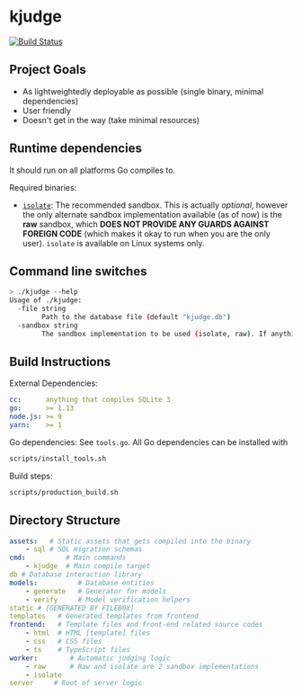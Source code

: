 # kjudge

[![Build Status](https://ci.nkagami.me/api/badges/natsukagami/kjudge/status.svg)](https://ci.nkagami.me/natsukagami/kjudge)

## Project Goals

- As lightweightedly deployable as possible (single binary, minimal dependencies)
- User friendly
- Doesn't get in the way (take minimal resources)

## Runtime dependencies

It should run on all platforms Go compiles to.

Required binaries:
- [`isolate`](https://github.com/ioi/isolate): The recommended sandbox.
This is actually *optional*, however the only alternate sandbox implementation
available (as of now) is the **raw** sandbox, which **DOES NOT PROVIDE ANY 
GUARDS AGAINST FOREIGN CODE** (which makes it okay to run when you are the 
only user). 
`isolate` is available on Linux systems only.

## Command line switches

```sh
> ./kjudge --help
Usage of ./kjudge:
  -file string
    	Path to the database file (default "kjudge.db")
  -sandbox string
    	The sandbox implementation to be used (isolate, raw). If anything other than 'raw' is given, isolate is used. (default "isolate")
```

## Build Instructions

External Dependencies:

```yaml
cc:      anything that compiles SQLite 3
go:      >= 1.13
node.js: >= 9
yarn:    >= 1
```

Go dependencies: See `tools.go`.
All Go dependencies can be installed with 
```sh
scripts/install_tools.sh
```

Build steps:

```sh
scripts/production_build.sh
```

## Directory Structure

```yaml
assets:   # Static assets that gets compiled into the binary
    - sql # SQL migration schemas
cmd:          # Main commands
    - kjudge  # Main compile target
db # Database interaction library
models:          # Database entities 
    - generate   # Generator for models
    - verify     # Model verification helpers
static # [GENERATED BY FILEB0X]
templates   # Generated templates from frontend
frontend:   # Template files and front-end related source codes
    - html  # HTML [template] files
    - css   # CSS files
    - ts    # TypeScript files
worker:        # Automatic judging logic 
    - raw      # Raw and isolate are 2 sandbox implementations
    - isolate
server     # Root of server logic
```
